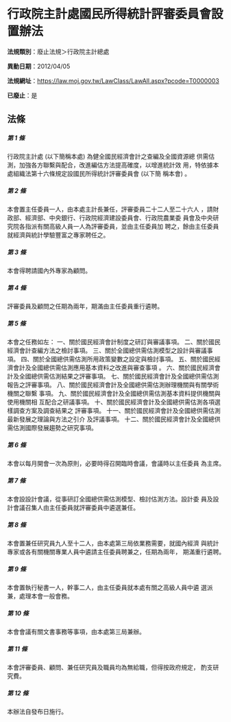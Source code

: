 # 行政院主計處國民所得統計評審委員會設置辦法

**法規類別**：廢止法規＞行政院主計總處

**異動日期**：2012/04/05  

**法規網址**：https://law.moj.gov.tw/LawClass/LawAll.aspx?pcode=T0000003

**已廢止**：是



## 法條
##### 第 1 條
行政院主計處 (以下簡稱本處) 為健全國民經濟會計之查編及全國資源總
供需估測，加強各方聯繫與配合，改進編估方法提高確度，以增進統計效
用，特依據本處組織法第十六條規定設國民所得統計評審委員會 (以下簡
稱本會) 。　　　　　　　　　　　　　　　　　

##### 第 2 條
本會置主任委員一人，由本處主計長兼任，評審委員二十二人至二十六人
，請財政部、經濟部、中央銀行、行政院經濟建設委員會、行政院農業委
員會及中央研究院各指派有關高級人員一人為評審委員，並由主任委員加
聘之，餘由主任委員就經濟與統計學驗豐富之專家聘任之。　　　　　　

##### 第 3 條
本會得聘請國內外專家為顧問。　　　　　　　　　　　　　　

##### 第 4 條
評審委員及顧問之任期為兩年，期滿由主任委員重行遴聘。　　

##### 第 5 條
本會之任務如左：
一、關於國民經濟會計制度之研訂與審議事項。
二、關於國民經濟會計查編方法之檢討事項。
三、關於全國總供需估測模型之設計與審議事項。
四、關於全國總供需估測所用政策變數之設定與檢討事項。
五、關於國民經濟會計及全國總供需估測應用基本資料之改進與審查事項
    。
六、關於國民經濟會計及全國總供需估測結果之評審事項。
七、關於國民經濟會計及全國總供需估測報告之評審事項。
八、關於國民經濟會計及全國總供需估測辦理機關與有關學術機關之聯繫
    事項。
九、關於國民經濟會計及全國總供需估測基本資料提供機關與使用機關相
    互配合之研議事項。
十、關於國民經濟會計及全國總供需估測各項選樣調查方案及調查結果之
    評審事項。
十一、關於國民經濟會計及全國總供需估測最新發展之理論與方法之引介
      及評議事項。
十二、關於國民經濟會計及全國總供需估測國際發展趨勢之研究事項。


##### 第 6 條
本會以每月開會一次為原則，必要時得召開臨時會議，會議時以主任委員
為主席。　　　　　　　　　　　　　　　　　　　　　　

##### 第 7 條
本會設設計會議，從事研訂全國總供需估測模型、檢討估測方法。設計委
員及設計會議召集人由主任委員就評審委員中遴選兼任。　

##### 第 8 條
本會置兼任研究員九人至十二人，由本處第三局依業務需要，就國內經濟
與統計專家或各有關機關專業人員中遴請主任委員聘兼之，任期為兩年，
期滿重行遴聘。　　　　　　　　　　　　　　　　　

##### 第 9 條
本會置執行秘書一人，幹事二人，由主任委員就本處有關之高級人員中遴
選派兼，處理本會一般會務。　　　　　　　　　　　　　

##### 第 10 條
本會會議有關文書事務等事項，由本處第三局兼辦。　　　　　

##### 第 11 條
本會評審委員、顧問、兼任研究員及職員均為無給職，但得按政府規定，
酌支研究費。　　　　　　　　　　　　　　　　　　　　

##### 第 12 條
本辦法自發布日施行。　　　　　　　　　　　　　　　　　　



